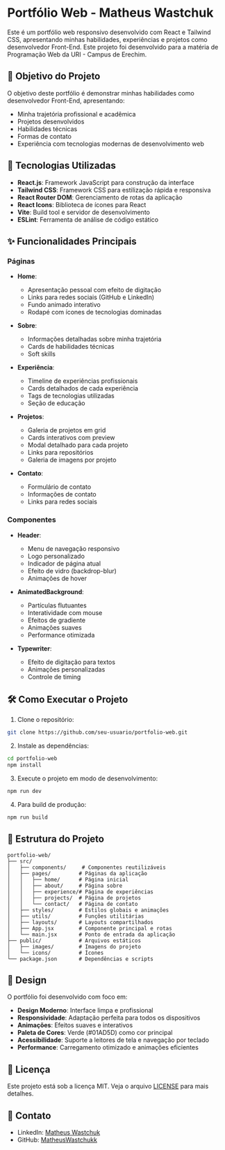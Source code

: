 # Portfólio Web - Matheus Wastchuk

Este é um portfólio web responsivo desenvolvido com React e Tailwind CSS, apresentando minhas habilidades, experiências e projetos como desenvolvedor Front-End. Este projeto foi desenvolvido para a matéria de Programação Web da URI - Campus de Erechim.

## 🎯 Objetivo do Projeto

O objetivo deste portfólio é demonstrar minhas habilidades como desenvolvedor Front-End, apresentando:
- Minha trajetória profissional e acadêmica
- Projetos desenvolvidos
- Habilidades técnicas
- Formas de contato
- Experiência com tecnologias modernas de desenvolvimento web

## 🚀 Tecnologias Utilizadas

- **React.js**: Framework JavaScript para construção da interface
- **Tailwind CSS**: Framework CSS para estilização rápida e responsiva
- **React Router DOM**: Gerenciamento de rotas da aplicação
- **React Icons**: Biblioteca de ícones para React
- **Vite**: Build tool e servidor de desenvolvimento
- **ESLint**: Ferramenta de análise de código estático

## ✨ Funcionalidades Principais

### Páginas
- **Home**: 
  - Apresentação pessoal com efeito de digitação
  - Links para redes sociais (GitHub e LinkedIn)
  - Fundo animado interativo
  - Rodapé com ícones de tecnologias dominadas

- **Sobre**: 
  - Informações detalhadas sobre minha trajetória
  - Cards de habilidades técnicas
  - Soft skills

- **Experiência**: 
  - Timeline de experiências profissionais
  - Cards detalhados de cada experiência
  - Tags de tecnologias utilizadas
  - Seção de educação

- **Projetos**: 
  - Galeria de projetos em grid
  - Cards interativos com preview
  - Modal detalhado para cada projeto
  - Links para repositórios
  - Galeria de imagens por projeto

- **Contato**: 
  - Formulário de contato
  - Informações de contato
  - Links para redes sociais

### Componentes
- **Header**: 
  - Menu de navegação responsivo
  - Logo personalizado
  - Indicador de página atual
  - Efeito de vidro (backdrop-blur)
  - Animações de hover

- **AnimatedBackground**: 
  - Partículas flutuantes
  - Interatividade com mouse
  - Efeitos de gradiente
  - Animações suaves
  - Performance otimizada

- **Typewriter**: 
  - Efeito de digitação para textos
  - Animações personalizadas
  - Controle de timing

## 🛠️ Como Executar o Projeto

1. Clone o repositório:
```bash
git clone https://github.com/seu-usuario/portfolio-web.git
```

2. Instale as dependências:
```bash
cd portfolio-web
npm install
```

3. Execute o projeto em modo de desenvolvimento:
```bash
npm run dev
```

4. Para build de produção:
```bash
npm run build
```

## 📁 Estrutura do Projeto

```
portfolio-web/
├── src/
│   ├── components/     # Componentes reutilizáveis
│   ├── pages/         # Páginas da aplicação
│   │   ├── home/      # Página inicial
│   │   ├── about/     # Página sobre
│   │   ├── experience/# Página de experiências
│   │   ├── projects/  # Página de projetos
│   │   └── contact/   # Página de contato
│   ├── styles/        # Estilos globais e animações
│   ├── utils/         # Funções utilitárias
│   ├── layouts/       # Layouts compartilhados
│   ├── App.jsx        # Componente principal e rotas
│   └── main.jsx       # Ponto de entrada da aplicação
├── public/            # Arquivos estáticos
│   ├── images/        # Imagens do projeto
│   └── icons/         # Ícones
└── package.json       # Dependências e scripts
```

## 🎨 Design

O portfólio foi desenvolvido com foco em:
- **Design Moderno**: Interface limpa e profissional
- **Responsividade**: Adaptação perfeita para todos os dispositivos
- **Animações**: Efeitos suaves e interativos
- **Paleta de Cores**: Verde (#01AD5D) como cor principal
- **Acessibilidade**: Suporte a leitores de tela e navegação por teclado
- **Performance**: Carregamento otimizado e animações eficientes

## 📝 Licença

Este projeto está sob a licença MIT. Veja o arquivo [LICENSE](LICENSE) para mais detalhes.

## 📧 Contato

- LinkedIn: [Matheus Wastchuk](https://www.linkedin.com/in/matheuswastchuk)
- GitHub: [MatheusWastchukk](https://github.com/MatheusWastchukk)
